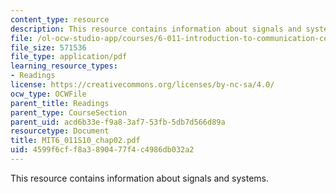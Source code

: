 ```yaml
---
content_type: resource
description: This resource contains information about signals and systems.
file: /ol-ocw-studio-app/courses/6-011-introduction-to-communication-control-and-signal-processing-spring-2010/4599f6cff8a3890477f4c4986db032a2_MIT6_011S10_chap02.pdf
file_size: 571536
file_type: application/pdf
learning_resource_types:
- Readings
license: https://creativecommons.org/licenses/by-nc-sa/4.0/
ocw_type: OCWFile
parent_title: Readings
parent_type: CourseSection
parent_uid: acd6b33e-f9a8-3af7-53fb-5db7d566d89a
resourcetype: Document
title: MIT6_011S10_chap02.pdf
uid: 4599f6cf-f8a3-8904-77f4-c4986db032a2
---
```

This resource contains information about signals and systems.